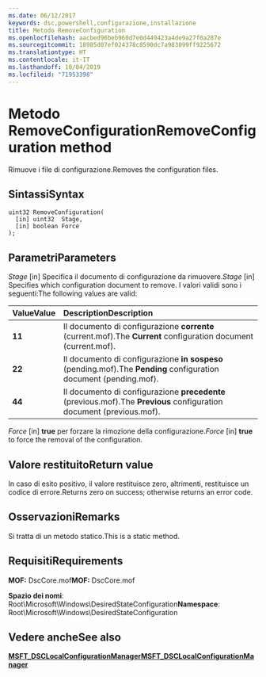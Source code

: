 ```yaml
---
ms.date: 06/12/2017
keywords: dsc,powershell,configurazione,installazione
title: Metodo RemoveConfiguration
ms.openlocfilehash: aacbed96beb960d7e0d449423a4de9a27f0a287e
ms.sourcegitcommit: 18985d07ef024378c8590dc7a983099ff9225672
ms.translationtype: HT
ms.contentlocale: it-IT
ms.lasthandoff: 10/04/2019
ms.locfileid: "71953398"
---
```

# <a name="removeconfiguration-method"></a><span data-ttu-id="95a00-103">Metodo RemoveConfiguration</span><span class="sxs-lookup"><span data-stu-id="95a00-103">RemoveConfiguration method</span></span>

<span data-ttu-id="95a00-104">Rimuove i file di configurazione.</span><span class="sxs-lookup"><span data-stu-id="95a00-104">Removes the configuration files.</span></span>

## <a name="syntax"></a><span data-ttu-id="95a00-105">Sintassi</span><span class="sxs-lookup"><span data-stu-id="95a00-105">Syntax</span></span>

```mof
uint32 RemoveConfiguration(
  [in] uint32  Stage,
  [in] boolean Force
);
```

## <a name="parameters"></a><span data-ttu-id="95a00-106">Parametri</span><span class="sxs-lookup"><span data-stu-id="95a00-106">Parameters</span></span>

<span data-ttu-id="95a00-107">*Stage* \[in\] Specifica il documento di configurazione da rimuovere.</span><span class="sxs-lookup"><span data-stu-id="95a00-107">*Stage* \[in\] Specifies which configuration document to remove.</span></span> <span data-ttu-id="95a00-108">I valori validi sono i seguenti:</span><span class="sxs-lookup"><span data-stu-id="95a00-108">The following values are valid:</span></span>

|<span data-ttu-id="95a00-109">Value</span><span class="sxs-lookup"><span data-stu-id="95a00-109">Value</span></span> |<span data-ttu-id="95a00-110">Description</span><span class="sxs-lookup"><span data-stu-id="95a00-110">Description</span></span> |
|:--- |:---|
|<span data-ttu-id="95a00-111">**1**</span><span class="sxs-lookup"><span data-stu-id="95a00-111">**1**</span></span> | <span data-ttu-id="95a00-112">Il documento di configurazione **corrente** (current.mof).</span><span class="sxs-lookup"><span data-stu-id="95a00-112">The **Current** configuration document (current.mof).</span></span> |
|<span data-ttu-id="95a00-113">**2**</span><span class="sxs-lookup"><span data-stu-id="95a00-113">**2**</span></span> | <span data-ttu-id="95a00-114">Il documento di configurazione **in sospeso** (pending.mof).</span><span class="sxs-lookup"><span data-stu-id="95a00-114">The **Pending** configuration document (pending.mof).</span></span>  |
|<span data-ttu-id="95a00-115">**4**</span><span class="sxs-lookup"><span data-stu-id="95a00-115">**4**</span></span> | <span data-ttu-id="95a00-116">Il documento di configurazione **precedente** (previous.mof).</span><span class="sxs-lookup"><span data-stu-id="95a00-116">The **Previous** configuration document (previous.mof).</span></span> |

<span data-ttu-id="95a00-117">*Force* \[in\] **true** per forzare la rimozione della configurazione.</span><span class="sxs-lookup"><span data-stu-id="95a00-117">*Force* \[in\] **true** to force the removal of the configuration.</span></span>

## <a name="return-value"></a><span data-ttu-id="95a00-118">Valore restituito</span><span class="sxs-lookup"><span data-stu-id="95a00-118">Return value</span></span>

<span data-ttu-id="95a00-119">In caso di esito positivo, il valore restituisce zero, altrimenti, restituisce un codice di errore.</span><span class="sxs-lookup"><span data-stu-id="95a00-119">Returns zero on success; otherwise returns an error code.</span></span>

## <a name="remarks"></a><span data-ttu-id="95a00-120">Osservazioni</span><span class="sxs-lookup"><span data-stu-id="95a00-120">Remarks</span></span>

<span data-ttu-id="95a00-121">Si tratta di un metodo statico.</span><span class="sxs-lookup"><span data-stu-id="95a00-121">This is a static method.</span></span>

## <a name="requirements"></a><span data-ttu-id="95a00-122">Requisiti</span><span class="sxs-lookup"><span data-stu-id="95a00-122">Requirements</span></span>

<span data-ttu-id="95a00-123">**MOF:** DscCore.mof</span><span class="sxs-lookup"><span data-stu-id="95a00-123">**MOF:** DscCore.mof</span></span>

<span data-ttu-id="95a00-124">**Spazio dei nomi**: Root\Microsoft\Windows\DesiredStateConfiguration</span><span class="sxs-lookup"><span data-stu-id="95a00-124">**Namespace**: Root\Microsoft\Windows\DesiredStateConfiguration</span></span>

## <a name="see-also"></a><span data-ttu-id="95a00-125">Vedere anche</span><span class="sxs-lookup"><span data-stu-id="95a00-125">See also</span></span>

[<span data-ttu-id="95a00-126">**MSFT_DSCLocalConfigurationManager**</span><span class="sxs-lookup"><span data-stu-id="95a00-126">**MSFT_DSCLocalConfigurationManager**</span></span>](msft-dsclocalconfigurationmanager.md)
